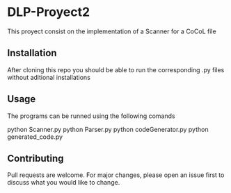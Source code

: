 # DLP-Proyect2
 
This proyect consist on the implementation of a Scanner for a CoCoL file

## Installation

After cloning this repo you should be able to run the corresponding .py files without aditional installations


## Usage

The programs can be runned using the following comands

python Scanner.py 
python Parser.py
python codeGenerator.py
python generated_code.py <file name>

## Contributing
Pull requests are welcome. For major changes, please open an issue first to discuss what you would like to change.
